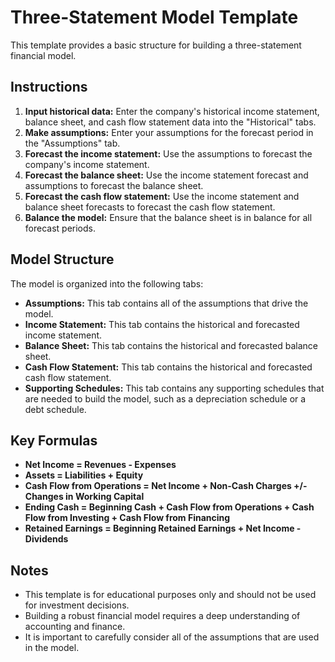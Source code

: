 # Three-Statement Model Template

This template provides a basic structure for building a three-statement financial model.

## Instructions

1. **Input historical data:** Enter the company's historical income statement, balance sheet, and cash flow statement data into the "Historical" tabs.
2. **Make assumptions:** Enter your assumptions for the forecast period in the "Assumptions" tab.
3. **Forecast the income statement:** Use the assumptions to forecast the company's income statement.
4. **Forecast the balance sheet:** Use the income statement forecast and assumptions to forecast the balance sheet.
5. **Forecast the cash flow statement:** Use the income statement and balance sheet forecasts to forecast the cash flow statement.
6. **Balance the model:** Ensure that the balance sheet is in balance for all forecast periods.

## Model Structure

The model is organized into the following tabs:

- **Assumptions:** This tab contains all of the assumptions that drive the model.
- **Income Statement:** This tab contains the historical and forecasted income statement.
- **Balance Sheet:** This tab contains the historical and forecasted balance sheet.
- **Cash Flow Statement:** This tab contains the historical and forecasted cash flow statement.
- **Supporting Schedules:** This tab contains any supporting schedules that are needed to build the model, such as a depreciation schedule or a debt schedule.

## Key Formulas

- **Net Income = Revenues - Expenses**
- **Assets = Liabilities + Equity**
- **Cash Flow from Operations = Net Income + Non-Cash Charges +/- Changes in Working Capital**
- **Ending Cash = Beginning Cash + Cash Flow from Operations + Cash Flow from Investing + Cash Flow from Financing**
- **Retained Earnings = Beginning Retained Earnings + Net Income - Dividends**

## Notes

- This template is for educational purposes only and should not be used for investment decisions.
- Building a robust financial model requires a deep understanding of accounting and finance.
- It is important to carefully consider all of the assumptions that are used in the model.
